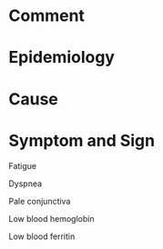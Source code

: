 # Comment

# Epidemiology

# Cause

# Symptom and Sign

Fatigue

Dyspnea

Pale conjunctiva

Low blood hemoglobin

Low blood ferritin
